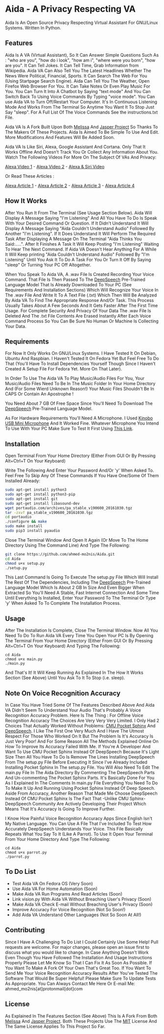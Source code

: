# Aida - A Privacy Respecting VA

Aida Is An Open Source Privacy Respecting Virtual Assistant For GNU/Linux Systems. Written In Python.

## Features

Aida Is A VA (Virtual Assistant), So It Can Answer Simple Questions Such As : "who are you", "how do i look", "how am i", "where were you born", "how are you". It Can Tell Jokes. It Can Tell Time, Grab Information from Wikipedia. Aida VA Can Also Tell You The Latest Headlines Whether The News Were Political, Financial, Sports. It Can Search The Web For You (Using Startpage Search Engine). Aida Can Tell You The Weather, Open Firefox Web Browser For You. It Can Take Notes Or Even Play Music For You. You Can Turn It Into A Chatbot by Saying "text mode" And You Can Switch Back To Using Voice Commands By Typing "voice mode". You Can use Aida VA to Turn Off/Restart Your Computer. It's In Continuous Listening Mode And Works From The Terminal So Anytime You Want It To Stop Just Say "sleep". For A Full List Of The Voice Commands See the instructions.txt File.

Aida VA Is A Fork Built Upon Both [Melissa](https://github.com/Melissa-AI) And [Jasper Project](https://github.com/jasperproject) So Thanks To The Makers Of These Projects. Aida Is Aimed To Be Simple To Use And Edit. More Modifications And Features Will Be Added Soon.

Aida VA Is Like Siri, Alexa, Google Assistant And Cortana. Only That It Works Offline And Doesn't Track You Or Collect Any Information About You. Watch The Following Videos For More On The Subject Of VAs And Privacy:

[Alexa Video 1](https://www.youtube.com/watch?v=tBd7LTmWaqU) - 
[Alexa Video 2](https://www.youtube.com/watch?v=pnD6vFaWp2k) - 
[Alexa & Siri Video](https://www.youtube.com/watch?v=ZfxA4NpwVBw)

Or Read These Articles :

[Alexa Article 1](https://thenextweb.com/artificial-intelligence/2018/05/24/amazon-cant-explain-why-alexa-recorded-and-shared-a-private-conversation/) - 
[Alexa Article 2](https://www.nytimes.com/2018/05/25/business/amazon-alexa-conversation-shared-echo.html?smid=tw-nytimes&smtyp=cur) - 
[Alexa Article 3](https://boingboing.net/2018/08/12/alexa-bob-carol.html) - 
[Alexa Article 4](https://www.wired.com/story/hackers-turn-amazon-echo-into-spy-bug/)

## How It Works

After You Run It From The Terminal (See Usage Section Below). Aida Will Display A Message Saying "I'm Listening" And All You Have To Do Is Speak With Your Desired Command Or Question. If It Didn't Understand It Will Display A Message Saying "Aida Couldn't Understand Audio" Followed By Another "I'm Listening". If It Does Understand It Will Perform The Required Task After Displaying A Message On The Terminal "Aida Thinks You Said:.....". After It Finishes A Task It Will Keep Posting "I'm Listening" Waiting To Hear The Next Command. If Aida VA Doesn't Hear Anything For A While It Will Keep printing "Aida Couldn't Understand Audio" Followed By "I'm Listening" Until You Ask It To Do A Task For You Or Turn It Off By Saying "sleep" Or Turning Your PC Off Altogether.

When You Speak To Aida VA, A .wav File Is Created Recording Your Voice Command. That File Is Then Passed To The [DeepSpeech](https://github.com/mozilla/DeepSpeech/) Pre-Trained Language Model That Is Already Downloaded To Your PC (See Requirements And Installation Sections) Which Will Recognize Your Voice In The .wav File And Write It To A Text File (.txt) Which Then Will Be Analyzed By Aida VA To Find The Appropriate Response And/Or Task. This Process Usually Takes About A Few Seconds And It Gets Faster After The First Time Usage. For Complete Security And Privacy Of Your Data The .wav File Is Deleted And The .txt File Contents Are Erased Instantly After Each Voice Command Process So You Can Be Sure No Human Or Machine Is Collecting Your Data.

## Requirements

For Now It Only Works On GNU/Linux Systems. I Have Tested It On Debian, Ubuntu And Raspbian. I Haven't Tested It On Fedora Yet But Feel Free To Do That (You'll Have To Install Dependencies Yourself Though Since I Haven't Created A Setup File For Fedora Yet. More On That Later).

In Order To Use The Aida VA To Play Music/Audio Files For You, Your Music/Audio Files Need To Be In The Music Folder In Your Home Directory And (For Some Wierd Unknown Reason!) Your Music Files Shouldn't Be In CAPS Or Contain An Apostrophe !

You Need About 7 GB Of Free Space Since You'll Need To Download The [DeepSpeech](https://github.com/mozilla/DeepSpeech/) Pre-Trained Language Model.

As For Hardware Requirements You'll Need A Microphone. I Used [Kinobo USB Mini Microphone](https://www.amazon.com/Kinobo-Microphone-Desktop-Recognition-Software/dp/B00IR8R7WQ) And It Worked Fine. Whatever Microphone You Intend To Use With Your PC Make Sure To Test It First Using [This Link](https://www.onlinemictest.com/).


## Installation

Open Terminal From Your Home Directory (Either From GUI Or By Pressing Alt+Ctrl+T On Your Keyboard)

Write The Following And Enter Your Password And/Or 'y' When Asked To. Feel Free To Skip Any Of These Commands If You Have One/Some Of Them Installed Already:

```bash
sudo apt-get install python3
sudo apt-get install python3-pip
sudo apt-get install git
sudo apt-get install libasound-dev
wget portaudio.com/archives/pa_stable_v190600_20161030.tgz
tar -zxvf pa_stable_v190600_20161030.tgz
cd portaudio
./configure && make
sudo make install
sudo pip3 install pyaudio
```

Close The Terminal Window And Open It Again (Or Move To The Home Directory Using The Command Line) And Type The Following:

```bash
git clone https://github.com/ahmed-mo2nis/Aida.git
cd Aida
chmod u+x setup.py
./setup.py
```
This Last Command Is Going To Execute The setup.py File Which Will Install The Rest Of The Dependencies, Including The [DeepSpeech](https://github.com/mozilla/DeepSpeech/) Pre-Trained Language Model Which Is About 2 GB In Size And Even Bigger When Extracted So You'll Need A Stable, Fast Internet Connection And Some Time Until Everything Is Installed, Enter Your Password To The Terminal Or Type 'y' When Asked To To Complete The Installation Process.

## Usage

After The Installation Is Complete, Close The Terminal Window. Now All You Need To Do To Run Aida VA Every Time You Open Your PC Is By Opening The Terminal From Your Home Directory (Either From GUI Or By Pressing Alt+Ctrl+T On Your Keyboard)  And Typing The Following: 

```
cd Aida
chmod u+x main.py
./main.py
```
And That's It! It Will Keep Running As Explained In The How It Works Section (See Above) Until You Ask To It To Stop (i.e. sleep).

## Note On Voice Recognition Accuracy

In Case You Have Tried Some Of The Features Described Above And Aida VA Didn't Seem To Understand Your Audio That's Probably A Voice Recognition Accuracy Problem. Here Is The Thing : For Offline Voice Recognition Accuracy The Choices Are Very Very Very Limited. I Only Had 2 Choices That Actually Worked Without Problems: [CMU Pocket Sphinx](https://cmusphinx.github.io/wiki/download/) And [DeepSpeech](https://github.com/mozilla/DeepSpeech/). I Like The First One Very Much And I Have The Utmost Respect For Those Who Worked On It But The Problem Is It's Accuracy Is Just Very Poor! And For Some Reason All The Methods Explained Online On How To Improve Its Accuracy  Failed With Me. If You're A Developer And Want To Use CMU Pocket Sphinx Instead Of DeepSpeech Because It's Light Size Then All You Have To Do Is Remove The Lines Installing DeepSpeech From The setup.py File Before Executing It Since I've Already Included Installing Pocket Sphinx In The setup.py File. You Will Also Need To Edit The main.py File In The Aida Directory By Commenting The DeepSpeech Parts And Un-commenting The Pocket Sphinx Parts. It's Basically Done For You As I Explained In The Comments In main.py File Everything You Need To Do To Make It Up And Running Using Pocket Sphinx Instead Of Deep Speech. Aside From Accuracy, Another Reason That Made Me Choose DeepSpeech Instead Of CMU Pocket Sphinx Is The Fact That -Unlike CMU Sphinx- DeepSpeech Community Are Actively Developing Their Project Which Means That It's Accuracy Is Going To Improve Further.

I Know How Painful Voice Recognition Accuracy Apps Since English Isn't My Native Language. You Can Use A File That I've Included To Test How Accurately DeepSpeech Understands Your Voice. This File Basically Repeats What You Say To It (Like A Parrot). To Use It Open Your Terminal From Your Home Directory And Type The Following:

```
cd Aida
chmod u+x parrot.py
./parrot.py
```

## To Do List
- Test Aida VA On Fedora OS (Very Soon)
- Use Aida VA For Home Automation (Soon)
- Make Aida VA Run Programs And Read Articles (Soon)
- Link vision.py With Aida VA Without Breaching User's Privacy (Soon)
- Make Aida VA Check E-mail Without Breaching User's Privacy (Soon)
- Improve Accuracy For Voice Recognition (Not So Soon!)
- Add Aida VA Understand Other Languages (Not So Soon At All!)

## Contributing
Since I Have A Challenging To Do List I Could Certainly Use Some Help! Pull requests are welcome. For major changes, please open an issue first to discuss what you would like to change. In Case Anything Doesn't Work Even Though You Have Followed The Installation And Usage Instructions Properly Please Let Me Know So That I Can Fix It As Soon As Possible. If You Want To Make A Fork Of Your Own That's Great Too. If You Want To Send Me Your Voice Recognition Accuracy Results After You've Tested The Software That Would Be Super Helpful! Please Make Sure To Update Tests As Appropriate. You Can Always Contact Me Here Or E-mail Me: ahmed_mo2nis[at]protonmail[dot]com

## License
As Explained In The Features Section (See Above) This Is A Fork From Both [Melissa](https://github.com/Melissa-AI) And [Jasper Project](https://github.com/jasperproject). Both These Projects Use The
[MIT](https://choosealicense.com/licenses/mit/) License And The Same License Applies To This Project So Far.

